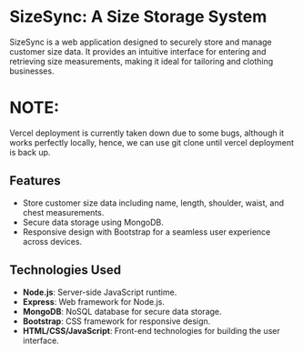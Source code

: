 # SizeSync: A Size Storage System

SizeSync is a web application designed to securely store and manage customer size data. It provides an intuitive interface for entering and retrieving size measurements, making it ideal for tailoring and clothing businesses.

# NOTE:
Vercel deployment is currently taken down due to some bugs, although it works perfectly locally, hence, we can use git clone until vercel deployment is back up.

## Features

- Store customer size data including name, length, shoulder, waist, and chest measurements.
- Secure data storage using MongoDB.
- Responsive design with Bootstrap for a seamless user experience across devices.

## Technologies Used

- **Node.js**: Server-side JavaScript runtime.
- **Express**: Web framework for Node.js.
- **MongoDB**: NoSQL database for secure data storage.
- **Bootstrap**: CSS framework for responsive design.
- **HTML/CSS/JavaScript**: Front-end technologies for building the user interface.
